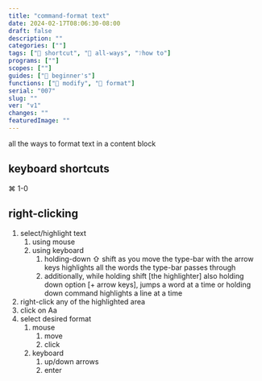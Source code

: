 ```yaml
---
title: "command-format text"
date: 2024-02-17T08:06:30-08:00
draft: false
description: ""
categories: [""]
tags: ["🎯 shortcut", "💠 all-ways", "❔how to"]
programs: [""]
scopes: [""]
guides: ["🐥 beginner's"]
functions: ["🔧 modify", "🕎 format"]
serial: "007"
slug: ""
ver: "v1"
changes: ""
featuredImage: ""
---
```

all the ways to format text in a content block

## keyboard shortcuts
⌘ 1-0

## right-clicking
1. select/highlight text
    1. using mouse
    2. using keyboard
        1. holding-down ⇧ shift as you move the type-bar with the arrow keys highlights all the words the type-bar passes through
        2. additionally, while holding shift [the highlighter] also holding down option [+ arrow keys], jumps a word at a time or holding down command highlights a line at a time
2. right-click any of the highlighted area
3. click on Aa
4. select desired format
    1. mouse
        1. move
        2. click
    2. keyboard
        1. up/down arrows
        2. enter

##



<!-- scraps
~ ~ ~ ~ ~ ~ ~ ~ ~ ~ ~ ~ ~ ~ ~ ~ ~ ~ ~ ~ ~ ~ ~ ~ ~ ~ ~ ~
~ • ~ • ~ • ~ • ~ • ~ • ~ • ~ • ~ • ~ • ~ • ~ • ~ • ~ •
~ ~ ~ ~ ~ ~ ~ ~ ~ ~ ~ ~ ~ ~ ~ ~ ~ ~ ~ ~ ~ ~ ~ ~ ~ ~ ~ ~


-->
